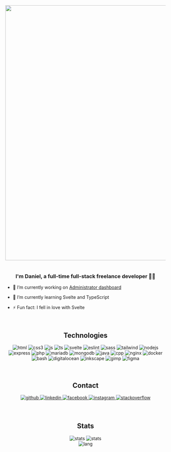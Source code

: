 <div align="center">
<img src="https://i.imgur.com/4yT0s9X.png" align="center" height="" width="800" />
</div>  
  
  <br/>
  
### <div align="center">I'm Daniel, a full-time full-stack freelance developer 👨‍💻 </div>  
  

- 🔭 I’m currently working on [Administrator dashboard](https://github.com/lumiaczek/Admin-Dashboard)  
  

- 🌱 I’m currently learning Svelte and TypeScript  
  

- ⚡ Fun fact: I fell in love with Svelte  
  

<br/>  

## <div align="center">Technologies</div>  
<div align="center">
<img alt="html" src="https://img.shields.io/badge/html5-%23E34F26.svg?style=for-the-badge&logo=html5&logoColor=white">
<img alt="css3" src="https://img.shields.io/badge/css3-%231572B6.svg?style=for-the-badge&logo=css3&logoColor=white">
<img alt="js" src="https://img.shields.io/badge/javascript-%23323330.svg?style=for-the-badge&logo=javascript&logoColor=%23F7DF1E">
<img alt="ts" src="https://img.shields.io/badge/typescript-%23007ACC.svg?style=for-the-badge&logo=typescript&logoColor=white">
<img alt="svelte" src="https://img.shields.io/badge/svelte-%23f1413d.svg?style=for-the-badge&logo=svelte&logoColor=white">
<img alt="eslint" src="https://img.shields.io/badge/ESLint-4B3263?style=for-the-badge&logo=eslint&logoColor=white">
<img alt="sass" src="https://img.shields.io/badge/SASS-hotpink.svg?style=for-the-badge&logo=SASS&logoColor=white">
<img alt="tailwind" src="https://img.shields.io/badge/tailwindcss-%2338B2AC.svg?style=for-the-badge&logo=tailwind-css&logoColor=white">
<img alt="nodejs" src="https://img.shields.io/badge/node.js-6DA55F?style=for-the-badge&logo=node.js&logoColor=white">
<img alt="express" src="https://img.shields.io/badge/express.js-%23404d59.svg?style=for-the-badge&logo=express&logoColor=%2361DAFB">
<img alt="php" src="https://img.shields.io/badge/php-%23777BB4.svg?style=for-the-badge&logo=php&logoColor=white">
<img alt="mariadb" src="https://img.shields.io/badge/MariaDB-003545?style=for-the-badge&logo=mariadb&logoColor=white">
<img alt="mongodb" src="https://img.shields.io/badge/MongoDB-%234ea94b.svg?style=for-the-badge&logo=mongodb&logoColor=white">
<img alt="java" src="https://img.shields.io/badge/java-%23ED8B00.svg?style=for-the-badge&logo=java&logoColor=white">
<img alt="cpp" src="https://img.shields.io/badge/c++-%2300599C.svg?style=for-the-badge&logo=c%2B%2B&logoColor=white">
<img alt="nginx" src="https://img.shields.io/badge/nginx-%23009639.svg?style=for-the-badge&logo=nginx&logoColor=white">
<img alt="docker" src="https://img.shields.io/badge/docker-%230db7ed.svg?style=for-the-badge&logo=docker&logoColor=white">
<img alt="bash" src="https://img.shields.io/badge/shell_script-%23121011.svg?style=for-the-badge&logo=gnu-bash&logoColor=white">
<img alt="digitalocean" src="https://img.shields.io/badge/DigitalOcean-%230167ff.svg?style=for-the-badge&logo=digitalOcean&logoColor=white">
<img alt="inkscape" src="https://img.shields.io/badge/Inkscape-e0e0e0?style=for-the-badge&logo=inkscape&logoColor=080A13">
<img alt="gimp" src="https://img.shields.io/badge/Gimp-657D8B?style=for-the-badge&logo=gimp&logoColor=FFFFFF">
<img alt="figma" src="https://img.shields.io/badge/figma-%23F24E1E.svg?style=for-the-badge&logo=figma&logoColor=white">
</div>
  
  
  

<br/>  

<br/>  

## <div align="center">Contact</div>  
  

<div align="center">
<a href="https://github.com/lumiaczek" target="_blank">
<img src=https://img.shields.io/badge/github-%2324292e.svg?&style=for-the-badge&logo=github&logoColor=white alt=github style="margin-bottom: 5px;" />
</a>
<a href="https://linkedin.com/in/daniel-borowski-622466215" target="_blank">
<img src=https://img.shields.io/badge/linkedin-%231E77B5.svg?&style=for-the-badge&logo=linkedin&logoColor=white alt=linkedin style="margin-bottom: 5px;" />
</a>
<a href="https://www.facebook.com/daniel.borowski.1848816" target="_blank">
<img src=https://img.shields.io/badge/facebook-%232E87FB.svg?&style=for-the-badge&logo=facebook&logoColor=white alt=facebook style="margin-bottom: 5px;" />
</a>
<a href="https://instagram.com/lumiaczek" target="_blank">
<img src=https://img.shields.io/badge/instagram-%23000000.svg?&style=for-the-badge&logo=instagram&logoColor=white alt=instagram style="margin-bottom: 5px;" />
</a>
<a href="https://stackoverflow.com/users/19686122" target="_blank">
<img src=https://img.shields.io/badge/stackoverflow-%23F28032.svg?&style=for-the-badge&logo=stackoverflow&logoColor=white alt=stackoverflow style="margin-bottom: 5px;" />
</a>  
</div>  
  

<br/>  
<br/>  


  ## <div align="center">Stats</div>  
  <div align="center">
<img alt="stats" src="https://github-readme-stats.vercel.app/api?username=lumiaczek&theme=tokyonight&hide_border=true&include_all_commits=true&count_private=true">
<img alt="stats" src="https://github-readme-streak-stats.herokuapp.com/?user=lumiaczek&theme=tokyonight&hide_border=true"><br/>
<img alt="lang" src="https://github-readme-stats.vercel.app/api/top-langs/?username=lumiaczek&theme=tokyonight&hide_border=true&include_all_commits=true&count_private=true&layout=compact">
</div>

<br/>  

  

<br/>  

  

<br/>  
<br/>  
